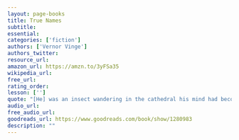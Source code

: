 ```yaml
---
layout: page-books
title: True Names
subtitle: 
essential: 
categories: ['fiction']
authors: ['Vernor Vinge']
authors_twitter: 
resource_url: 
amazon_url: https://amzn.to/3yFSa35
wikipedia_url: 
free_url: 
rating_order: 
lesson: ['']
quote: "[He] was an insect wandering in the cathedral his mind had become."
audio_url: 
free_audio_url: 
goodreads_url: https://www.goodreads.com/book/show/1280983
description: ""
---
```

